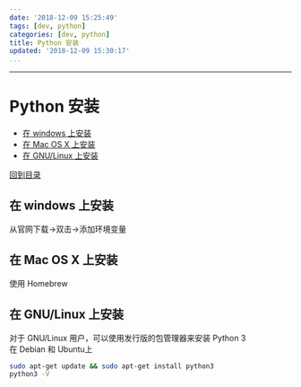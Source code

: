 ```yaml
---
date: '2018-12-09 15:25:49'
tags: [dev, python]
categories: [dev, python]
title: Python 安装
updated: '2018-12-09 15:30:17'
...
```

---
# Python 安装
<!-- MarkdownTOC -->

- [在 windows 上安装](#%E5%9C%A8-windows-%E4%B8%8A%E5%AE%89%E8%A3%85)
- [在 Mac OS X 上安装](#%E5%9C%A8-mac-os-x-%E4%B8%8A%E5%AE%89%E8%A3%85)
- [在 GNU/Linux 上安装](#%E5%9C%A8-gnulinux-%E4%B8%8A%E5%AE%89%E8%A3%85)

<!-- /MarkdownTOC -->
[回到目录](./index.md)

## 在 windows 上安装
从官网下载->双击->添加环境变量

## 在 Mac OS X 上安装
使用 Homebrew

## 在 GNU/Linux 上安装
对于 GNU/Linux 用户，可以使用发行版的包管理器来安装 Python 3  
在 Debian 和 Ubuntu上
```bash
sudo apt-get update && sudo apt-get install python3
python3 -V
```
